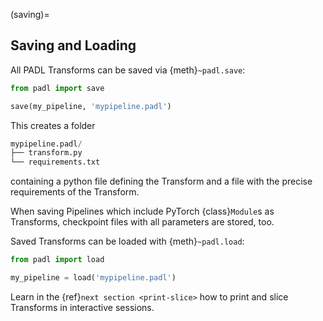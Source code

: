 (saving)=
## Saving and Loading

All PADL Transforms can be saved via {meth}`~padl.save`:

```python
from padl import save

save(my_pipeline, 'mypipeline.padl')
```

This creates a folder

```python
mypipeline.padl/
├── transform.py
└── requirements.txt
```

containing a python file defining the Transform and a file with the precise requirements of the Transform.

When saving Pipelines which include PyTorch {class}`Module`s as Transforms, checkpoint files with all parameters are stored, too.

Saved Transforms can be loaded with {meth}`~padl.load`:

```python
from padl import load

my_pipeline = load('mypipeline.padl')
```

Learn in the {ref}`next section <print-slice>` how to print and slice Transforms in interactive sessions.
